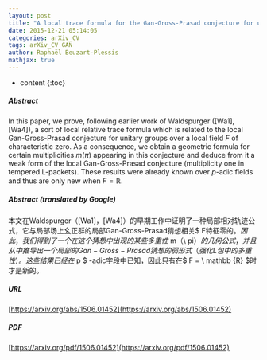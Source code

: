```yaml
---
layout: post
title: "A local trace formula for the Gan-Gross-Prasad conjecture for unitary groups: the archimedean case"
date: 2015-12-21 05:14:05
categories: arXiv_CV
tags: arXiv_CV GAN
author: Raphaël Beuzart-Plessis
mathjax: true
---
```


* content
{:toc}

##### Abstract
In this paper, we prove, following earlier work of Waldspurger ([Wa1], [Wa4]), a sort of local relative trace formula which is related to the local Gan-Gross-Prasad conjecture for unitary groups over a local field $F$ of characteristic zero. As a consequence, we obtain a geometric formula for certain multiplicities $m(\pi)$ appearing in this conjecture and deduce from it a weak form of the local Gan-Gross-Prasad conjecture (multiplicity one in tempered L-packets). These results were already known over $p$-adic fields and thus are only new when $F=\mathbb{R}$.

##### Abstract (translated by Google)
本文在Waldspurger（[Wa1]，[Wa4]）的早期工作中证明了一种局部相对轨迹公式，它与局部场上幺正群的局部Gan-Gross-Prasad猜想相关$ F特征零的$。因此，我们得到了一个在这个猜想中出现的某些多重性$ m（\ pi）$的几何公式​​，并且从中推导出一个局部的Gan-Gross-Prasad猜想的弱形式（强化L包中的多重性）。这些结果已经在$ p $ -adic字段中已知，因此只有在$ F = \ mathbb {R} $时才是新的。

##### URL
[https://arxiv.org/abs/1506.01452](https://arxiv.org/abs/1506.01452)

##### PDF
[https://arxiv.org/pdf/1506.01452](https://arxiv.org/pdf/1506.01452)

